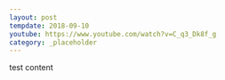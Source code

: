 ```yaml
---
layout: post
tempdate: 2018-09-10
youtube: https://www.youtube.com/watch?v=C_q3_Dk8f_g
category: _placeholder
---
```

test content